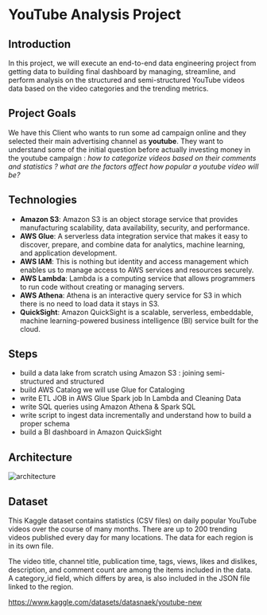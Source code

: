# YouTube Analysis Project

## Introduction
In this project, we will execute an end-to-end data engineering project from getting data to building final dashboard by managing, streamline, and perform analysis on the structured and semi-structured YouTube videos data based on the video categories and the trending metrics.

## Project Goals
We have this Client who wants to run some ad campaign online and they selected their main advertising channel as **youtube**. They want to understand some of the initial question before actually investing money in the youtube campaign : *how to categorize videos based on their comments and statistics ? what are the factors affect how popular a youtube video will be?*

## Technologies 

- **Amazon S3**: Amazon S3 is an object storage service that provides manufacturing scalability, data availability, security, and performance.
- **AWS Glue**: A serverless data integration service that makes it easy to discover, prepare, and combine data for analytics, machine learning, and application development.
- **AWS IAM**: This is nothing but identity and access management which enables us to manage access to AWS services and resources securely.
- **AWS Lambda**: Lambda is a computing service that allows programmers to run code without creating or managing servers.
- **AWS Athena**: Athena is an interactive query service for S3 in which there is no need to load data it stays in S3.
- **QuickSight**: Amazon QuickSight is a scalable, serverless, embeddable, machine learning-powered business intelligence (BI) service built for the cloud.

## Steps

- build a data lake from scratch using Amazon S3 : joining semi-structured and structured 
- build AWS Catalog we will use Glue for Cataloging 
- write ETL JOB in AWS Glue Spark job In Lambda and Cleaning Data
- write SQL queries using Amazon Athena & Spark SQL
- write script to ingest data incrementally and understand how to build a proper schema 
- build a BI dashboard in Amazon QuickSight

## Architecture 

![architecture](https://github.com/ImaneBenHassine/YouTube_Analysis_Project/assets/26963240/6973ae8d-a55e-405f-b472-a8dded108834)

## Dataset

This Kaggle dataset contains statistics (CSV files) on daily popular YouTube videos over the course of many months. There are up to 200 trending videos published every day for many locations. The data for each region is in its own file. 

The video title, channel title, publication time, tags, views, likes and dislikes, description, and comment count are among the items included in the data. A category_id field, which differs by area, is also included in the JSON file linked to the region.

https://www.kaggle.com/datasets/datasnaek/youtube-new
